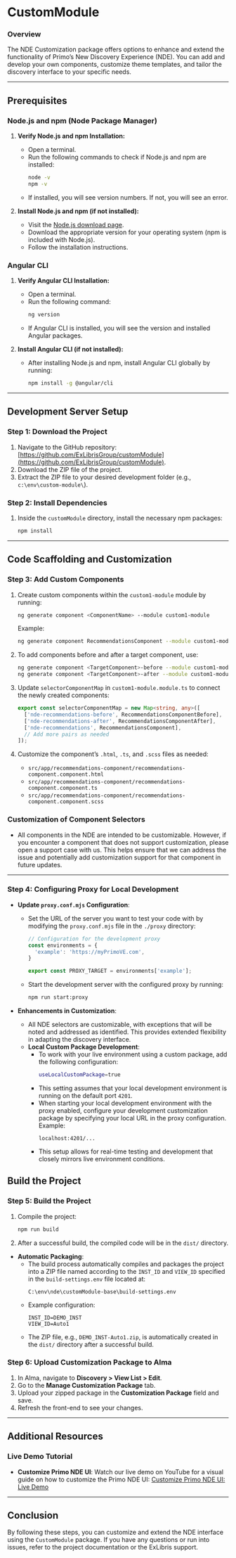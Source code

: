# CustomModule

### Overview
The NDE Customization package offers options to enhance and extend the functionality of Primo’s New Discovery Experience (NDE). You can add and develop your own components, customize theme templates, and tailor the discovery interface to your specific needs.

---

## Prerequisites

### Node.js and npm (Node Package Manager)
1. **Verify Node.js and npm Installation:**
    - Open a terminal.
    - Run the following commands to check if Node.js and npm are installed:
        ```bash
        node -v
        npm -v
        ```
    - If installed, you will see version numbers. If not, you will see an error.

2. **Install Node.js and npm (if not installed):**
    - Visit the [Node.js download page](https://nodejs.org/en/download/).
    - Download the appropriate version for your operating system (npm is included with Node.js).
    - Follow the installation instructions.

### Angular CLI

1. **Verify Angular CLI Installation:**
    - Open a terminal.
    - Run the following command:
        ```bash
        ng version
        ```
    - If Angular CLI is installed, you will see the version and installed Angular packages.

2. **Install Angular CLI (if not installed):**
    - After installing Node.js and npm, install Angular CLI globally by running:
        ```bash
        npm install -g @angular/cli
        ```

---

## Development Server Setup

### Step 1: Download the Project
1. Navigate to the GitHub repository: [https://github.com/ExLibrisGroup/customModule](https://github.com/ExLibrisGroup/customModule).
2. Download the ZIP file of the project.
3. Extract the ZIP file to your desired development folder (e.g., `c:\env\custom-module\`).

### Step 2: Install Dependencies
1. Inside the `customModule` directory, install the necessary npm packages:
    ```bash
    npm install
    ```

---

## Code Scaffolding and Customization

### Step 3: Add Custom Components
1. Create custom components within the `custom1-module` module by running:
    ```bash
    ng generate component <ComponentName> --module custom1-module
    ```
    Example:
    ```bash
    ng generate component RecommendationsComponent --module custom1-module
    ```

2. To add components before and after a target component, use:
    ```bash
    ng generate component <TargetComponent>-before --module custom1-module
    ng generate component <TargetComponent>-after --module custom1-module
    ```

3. Update `selectorComponentMap` in `custom1-module.module.ts` to connect the newly created components:
    ```typescript
    export const selectorComponentMap = new Map<string, any>([
      ['nde-recommendations-before', RecommendationsComponentBefore],
      ['nde-recommendations-after', RecommendationsComponentAfter],
      ['nde-recommendations', RecommendationsComponent],
      // Add more pairs as needed
    ]);
    ```

4. Customize the component’s `.html`, `.ts`, and `.scss` files as needed:
    - `src/app/recommendations-component/recommendations-component.component.html`
    - `src/app/recommendations-component/recommendations-component.component.ts`
    - `src/app/recommendations-component/recommendations-component.component.scss`

### Customization of Component Selectors

- All components in the NDE are intended to be customizable. However, if you encounter a component that does not support customization, please open a support case with us. This helps ensure that we can address the issue and potentially add customization support for that component in future updates.


---

### Step 4: Configuring Proxy for Local Development
- **Update `proxy.conf.mjs` Configuration**:
  - Set the URL of the server you want to test your code with by modifying the `proxy.conf.mjs` file in the `./proxy` directory:
    ```javascript
    // Configuration for the development proxy
    const environments = {
      'example': 'https://myPrimoVE.com',
    }

    export const PROXY_TARGET = environments['example'];
    ```
  - Start the development server with the configured proxy by running:
    ```bash
    npm run start:proxy
    ```

- **Enhancements in Customization**:
  - All NDE selectors are customizable, with exceptions that will be noted and addressed as identified. This provides extended flexibility in adapting the discovery interface.
  - **Local Custom Package Development**:
    - To work with your live environment using a custom package, add the following configuration:
      ```bash
      useLocalCustomPackage=true
      ```
    - This setting assumes that your local development environment is running on the default port `4201`.
    - When starting your local development environment with the proxy enabled, configure your development customization package by specifying your local URL in the proxy configuration. Example:
      ```plaintext
      localhost:4201/...
      ```
    - This setup allows for real-time testing and development that closely mirrors live environment conditions.


## Build the Project

### Step 5: Build the Project
1. Compile the project:
    ```bash
    npm run build
    ```

2. After a successful build, the compiled code will be in the `dist/` directory.


- **Automatic Packaging**:
  - The build process automatically compiles and packages the project into a ZIP file named according to the `INST_ID` and `VIEW_ID` specified in the `build-settings.env` file located at:
    ```
    C:\env\nde\customModule-base\build-settings.env
    ```
  - Example configuration:
    ```
    INST_ID=DEMO_INST
    VIEW_ID=Auto1
    ```
  - The ZIP file, e.g., `DEMO_INST-Auto1.zip`, is automatically created in the `dist/` directory after a successful build.


### Step 6: Upload Customization Package to Alma
1. In Alma, navigate to **Discovery > View List > Edit**.
2. Go to the **Manage Customization Package** tab.
3. Upload your zipped package in the **Customization Package** field and save.
4. Refresh the front-end to see your changes.


---

## Additional Resources

### Live Demo Tutorial
- **Customize Primo NDE UI**: Watch our live demo on YouTube for a visual guide on how to customize the Primo NDE UI:
  [Customize Primo NDE UI: Live Demo](https://www.youtube.com/watch?v=z06l2hJYuLc)



---

## Conclusion
By following these steps, you can customize and extend the NDE interface using the `CustomModule` package. If you have any questions or run into issues, refer to the project documentation or the ExLibris support.

